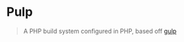Pulp
====
>A PHP build system configured in PHP, based off [gulp][gulpjs]

[gulpjs]: https://github.com/gulpjs/gulp
